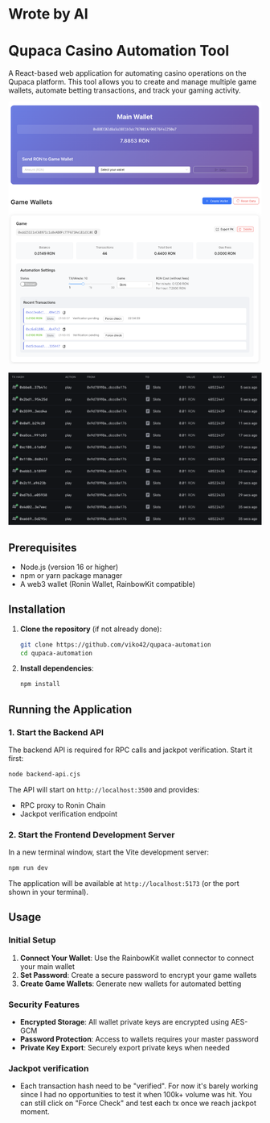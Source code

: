 # Wrote by AI

# Qupaca Casino Automation Tool

A React-based web application for automating casino operations on the Qupaca platform. This tool allows you to create and manage multiple game wallets, automate betting transactions, and track your gaming activity.

![Qupaca Casino Automation Tool Screenshot](https://github.com/viko42/qupaca-automation/blob/main/screenshot.png?raw=true)

![Qupaca Casino Automation Tool Screenshot](https://github.com/viko42/qupaca-automation/blob/main/screenshot2.png?raw=true)

## Prerequisites

- Node.js (version 16 or higher)
- npm or yarn package manager
- A web3 wallet (Ronin Wallet, RainbowKit compatible)

## Installation

1. **Clone the repository** (if not already done):
   ```bash
   git clone https://github.com/viko42/qupaca-automation
   cd qupaca-automation
   ```

2. **Install dependencies**:
   ```bash
   npm install
   ```

## Running the Application

### 1. Start the Backend API

The backend API is required for RPC calls and jackpot verification. Start it first:

```bash
node backend-api.cjs
```

The API will start on `http://localhost:3500` and provides:
- RPC proxy to Ronin Chain
- Jackpot verification endpoint

### 2. Start the Frontend Development Server

In a new terminal window, start the Vite development server:

```bash
npm run dev
```

The application will be available at `http://localhost:5173` (or the port shown in your terminal).

## Usage

### Initial Setup

1. **Connect Your Wallet**: Use the RainbowKit wallet connector to connect your main wallet
2. **Set Password**: Create a secure password to encrypt your game wallets
3. **Create Game Wallets**: Generate new wallets for automated betting

### Security Features

- **Encrypted Storage**: All wallet private keys are encrypted using AES-GCM
- **Password Protection**: Access to wallets requires your master password
- **Private Key Export**: Securely export private keys when needed

### Jackpot verification

- Each transaction hash need to be "verified". For now it's barely working since I had no opportunities to test it when 100k+ volume was hit. You can still click on "Force Check" and test each tx once we reach jackpot moment.